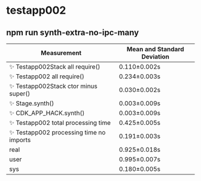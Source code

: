 # testapp002

## npm run synth-extra-no-ipc-many


| Measurement | Mean and Standard Deviation |
| ----------- | --------------------------- |
| ✨  Testapp002Stack all require() | 0.110&pm;0.002s |
| ✨  Testapp002 all require() | 0.234&pm;0.003s |
| ✨  Testapp002Stack ctor minus super() | 0.030&pm;0.002s |
| ✨  Stage.synth() | 0.003&pm;0.009s |
| ✨  CDK_APP_HACK.synth() | 0.003&pm;0.009s |
| ✨  Testapp002 total processing time | 0.425&pm;0.005s |
| ✨  Testapp002 processing time no imports | 0.191&pm;0.003s |
| real | 0.925&pm;0.018s |
| user | 0.995&pm;0.007s |
| sys | 0.180&pm;0.005s |
